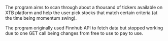 The program aims to scan through about a thousand of tickers available on XTB platform and help the user pick stocks that match certain criteria (at the time being momentum swing).

The program originally used Finnhub API to fetch data but stopped working due to one GET call being changes from free to use to pay to use.
